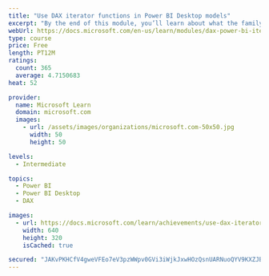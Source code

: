 ```yaml
---
title: "Use DAX iterator functions in Power BI Desktop models"
excerpt: "By the end of this module, you’ll learn about what the family of iterator functions can do and how to use them in your DAX calculations. Calculations will include custom summarizations, ranking, and concatenation."
webUrl: https://docs.microsoft.com/en-us/learn/modules/dax-power-bi-iterator-functions/
type: course
price: Free
length: PT12M
ratings:
  count: 365
  average: 4.7150683
heat: 52

provider:
  name: Microsoft Learn
  domain: microsoft.com
  images:
    - url: /assets/images/organizations/microsoft.com-50x50.jpg
      width: 50
      height: 50

levels:
  - Intermediate

topics:
  - Power BI
  - Power BI Desktop
  - DAX

images:
  - url: https://docs.microsoft.com/learn/achievements/use-dax-iterator-functions-power-bi-desktop-social.png
    width: 640
    height: 320
    isCached: true

secured: "JAKvPKHCfV4gweVFEo7eV3pzWWpv0GVi3iWjkJxwHOzQsnUARNuoQYV9KXZJBzKGICdwRtwAFwgpmbHX+OVtGKSLpfBtA7h2Hij3tlvU22mbs94P3WZPFD5xku7g0wEvbDeTLOKwyHbCwtZ+ihBJxjnGMYvKUqWTKi6zpdAu0gZgA3/qMfPpJQ9dW+nXZpv81YhQpLbw82RLevBF/RYD+iPfFou0QXQaT/Phs8EWHKitlH0k4qgrOjYTXS87ChzR9X5cnxSpC4O7Du6R1p9U02UmO//WQrxtf9DHYdZ4Y4FlSFOJvnE/r/7UK4on6Pml1ajYHyBOl2G8CE+maBTR2PDaGjzFap8YtZcOE42qKGZrjfCr0BZ1/wuIL1sBCAvVCX/VNAIrEkwg9tuCxsjIAKotMtQx5PPovN5WRzrvdP4=;djwPedGQkJvPSE1B+h+UUw=="
---
```


